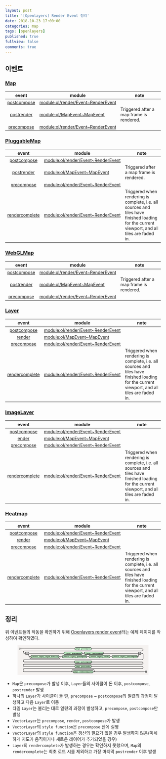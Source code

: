```yaml
---
layout: post
title: '[Openlayers] Render Event 정리'
date: 2018-10-23 17:00:00
categories: map
tags: [openlayers]
published: true
fullview: false
comments: true
---
```


## 이벤트

### [Map](http://openlayers.org/en/latest/apidoc/module-ol_Map-Map.html)

| event | module | note |
| :--: | -- | -- |
| [postcompose](http://openlayers.org/en/latest/apidoc/module-ol_render_Event-RenderEvent.html#event:postcompose) | [module:ol/render/Event~RenderEvent](http://openlayers.org/en/latest/apidoc/module-ol_render_Event-RenderEvent.html) |  |
| [postrender](http://openlayers.org/en/latest/apidoc/module-ol_MapEvent-MapEvent.html#event:postrender) | [module:ol/MapEvent~MapEvent](http://openlayers.org/en/latest/apidoc/module-ol_MapEvent-MapEvent.html) | Triggered after a map frame is rendered. |
| [precompose](http://openlayers.org/en/latest/apidoc/module-ol_render_Event-RenderEvent.html#event:precompose) | [module:ol/render/Event~RenderEvent](http://openlayers.org/en/latest/apidoc/module-ol_render_Event-RenderEvent.html) |  |

### [PluggableMap](http://openlayers.org/en/latest/apidoc/module-ol_PluggableMap-PluggableMap.html)

| event | module | note |
| :--: | -- | -- |
| [postcompose](http://openlayers.org/en/latest/apidoc/module-ol_render_Event-RenderEvent.html#event:postcompose) | [module:ol/render/Event~RenderEvent](http://openlayers.org/en/latest/apidoc/module-ol_render_Event-RenderEvent.html) |  |
| [postrender](http://openlayers.org/en/latest/apidoc/module-ol_MapEvent-MapEvent.html#event:postrender) | [module:ol/MapEvent~MapEvent](http://openlayers.org/en/latest/apidoc/module-ol_MapEvent-MapEvent.html) | Triggered after a map frame is rendered. |
| [precompose](http://openlayers.org/en/latest/apidoc/module-ol_render_Event-RenderEvent.html#event:precompose) | [module:ol/render/Event~RenderEvent](http://openlayers.org/en/latest/apidoc/module-ol_render_Event-RenderEvent.html) |  |
| [rendercomplete](http://openlayers.org/en/latest/apidoc/module-ol_render_Event-RenderEvent.html#event:rendercomplete) | [module:ol/render/Event~RenderEvent](http://openlayers.org/en/latest/apidoc/module-ol_render_Event-RenderEvent.html) | Triggered when rendering is complete, i.e. all sources and tiles have finished loading for the current viewport, and all tiles are faded in. |

### [WebGLMap](http://openlayers.org/en/latest/apidoc/module-ol_WebGLMap-WebGLMap.html)

| event | module | note |
| :--: | -- | -- |
| [postcompose](http://openlayers.org/en/latest/apidoc/module-ol_render_Event-RenderEvent.html#event:postcompose) | [module:ol/render/Event~RenderEvent](http://openlayers.org/en/latest/apidoc/module-ol_render_Event-RenderEvent.html) |  |
| [postrender](http://openlayers.org/en/latest/apidoc/module-ol_MapEvent-MapEvent.html#event:postrender) | [module:ol/MapEvent~MapEvent](http://openlayers.org/en/latest/apidoc/module-ol_MapEvent-MapEvent.html) | Triggered after a map frame is rendered. |
| [precompose](http://openlayers.org/en/latest/apidoc/module-ol_render_Event-RenderEvent.html#event:precompose) | [module:ol/render/Event~RenderEvent](http://openlayers.org/en/latest/apidoc/module-ol_render_Event-RenderEvent.html) |  |

### [Layer](http://openlayers.org/en/latest/apidoc/module-ol_layer_Layer-Layer.html)

| event | module | note |
| :--: | -- | -- |
| [postcompose](http://openlayers.org/en/latest/apidoc/module-ol_render_Event-RenderEvent.html#event:postcompose) | [module:ol/render/Event~RenderEvent](http://openlayers.org/en/latest/apidoc/module-ol_render_Event-RenderEvent.html) |  |
| [render](http://openlayers.org/en/latest/apidoc/module-ol_MapEvent-MapEvent.html#event:postrender) | [module:ol/MapEvent~MapEvent](http://openlayers.org/en/latest/apidoc/module-ol_MapEvent-MapEvent.html) |  |
| [precompose](http://openlayers.org/en/latest/apidoc/module-ol_render_Event-RenderEvent.html#event:precompose) | [module:ol/render/Event~RenderEvent](http://openlayers.org/en/latest/apidoc/module-ol_render_Event-RenderEvent.html) |  |
| [rendercomplete](http://openlayers.org/en/latest/apidoc/module-ol_render_Event-RenderEvent.html#event:rendercomplete) | [module:ol/render/Event~RenderEvent](http://openlayers.org/en/latest/apidoc/module-ol_render_Event-RenderEvent.html) | Triggered when rendering is complete, i.e. all sources and tiles have finished loading for the current viewport, and all tiles are faded in. |

### [ImageLayer](http://openlayers.org/en/latest/apidoc/module-ol_layer_Layer-Layer.html)

| event | module | note |
| :--: | -- | -- |
| [postcompose](http://openlayers.org/en/latest/apidoc/module-ol_render_Event-RenderEvent.html#event:postcompose) | [module:ol/render/Event~RenderEvent](http://openlayers.org/en/latest/apidoc/module-ol_render_Event-RenderEvent.html) |  |
| [ender](http://openlayers.org/en/latest/apidoc/module-ol_MapEvent-MapEvent.html#event:postrender) | [module:ol/MapEvent~MapEvent](http://openlayers.org/en/latest/apidoc/module-ol_MapEvent-MapEvent.html) |  |
| [precompose](http://openlayers.org/en/latest/apidoc/module-ol_render_Event-RenderEvent.html#event:precompose) | [module:ol/render/Event~RenderEvent](http://openlayers.org/en/latest/apidoc/module-ol_render_Event-RenderEvent.html) |  |
| [rendercomplete](http://openlayers.org/en/latest/apidoc/module-ol_render_Event-RenderEvent.html#event:rendercomplete) | [module:ol/render/Event~RenderEvent](http://openlayers.org/en/latest/apidoc/module-ol_render_Event-RenderEvent.html) | Triggered when rendering is complete, i.e. all sources and tiles have finished loading for the current viewport, and all tiles are faded in. |

### [Heatmap](http://openlayers.org/en/latest/apidoc/module-ol_layer_Heatmap-Heatmap.html)

| event | module | note |
| :--: | -- | -- |
| [postcompose](http://openlayers.org/en/latest/apidoc/module-ol_render_Event-RenderEvent.html#event:postcompose) | [module:ol/render/Event~RenderEvent](http://openlayers.org/en/latest/apidoc/module-ol_render_Event-RenderEvent.html) |  |
| [render](http://openlayers.org/en/latest/apidoc/module-ol_MapEvent-MapEvent.html#event:postrender) | [module:ol/MapEvent~MapEvent](http://openlayers.org/en/latest/apidoc/module-ol_MapEvent-MapEvent.html) |  |
| [precompose](http://openlayers.org/en/latest/apidoc/module-ol_render_Event-RenderEvent.html#event:precompose) | [module:ol/render/Event~RenderEvent](http://openlayers.org/en/latest/apidoc/module-ol_render_Event-RenderEvent.html) |  |
| [rendercomplete](http://openlayers.org/en/latest/apidoc/module-ol_render_Event-RenderEvent.html#event:rendercomplete) | [module:ol/render/Event~RenderEvent](http://openlayers.org/en/latest/apidoc/module-ol_render_Event-RenderEvent.html) | Triggered when rendering is complete, i.e. all sources and tiles have finished loading for the current viewport, and all tiles are faded in. |

## 정리

위 이벤트들의 작동을 확인하기 위해 [Openlayers render event](http://www.3daysofprogramming.com/playground/examples/openlayers-render-event.html)라는 예제 페이지를 작성하여 확인하였다.

<figure><img src="/images/map/openlayers/openlayers-render-event.png" alt=""></figure>

* `Map`은 `precompose`가 발생 이후, `Layer`들의 사이클이 돈 이후, `postcompose`, `postrender` 발생
* 하나의 `Layer`가 사이클이 돌 땐, `precompose` ~ `postcompose`의 일련의 과정이 발생하고 다음 `Layer`로 이동
* 타일 `Layer`는 불리는 대로 일련의 과정이 발생하고, `precompose`, `postcompose`만 발생
* `VectorLayer`는 `precompose`, `render`, `postcompose`가 발생
* `VectorLayer`의 `style function`은 `precompose` 전에 실행
* `VectorLayer`의 `style function`은 갱신의 필요가 없을 경우 발생하지 않음(미세하게 지도가 움직이거나 새로운 레이어가 추가되었을 경우)
* `Layer`의 `rendercomplete`가 발생하는 경우는 확인하지 못했으며, `Map`의 `rendercomplete`는 최초 로드 시를 제외하고 가장 마지막 `postrender` 이후 발생

